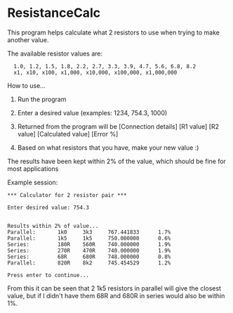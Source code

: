 # ResistanceCalc
This program helps calculate what 2 resistors to use when trying to make another value.

The available resistor values are:

      1.0, 1.2, 1.5, 1.8, 2.2, 2.7, 3.3, 3.9, 4.7, 5.6, 6.8, 8.2
      x1, x10, x100, x1,000, x10,000, x100,000, x1,000,000

How to use...
1) Run the program

2) Enter a desired value 
(examples: 1234, 754.3, 1000)

3) Returned from the program will be
[Connection details]  [R1 value] [R2 value] [Calculated value] [Error %]

4) Based on what resistors that you have, make your new value :)


The results have been kept within 2% of the value, which should be fine for most applications

Example session:

    *** Calculator for 2 resistor pair ***

    Enter desired value: 754.3


    Results within 2% of value...
    Parallel:       1k0     3k3     767.441833      1.7%
    Parallel:       1k5     1k5     750.000000      0.6%
    Series:         180R    560R    740.000000      1.9%
    Series:         270R    470R    740.000000      1.9%
    Series:         68R     680R    748.000000      0.8%
    Parallel:       820R    8k2     745.454529      1.2%

    Press enter to continue...

From this it can be seen that 2 1k5 resistors in parallel will give the closest value, but if I didn't have them 68R and 680R in series would also be within 1%.
